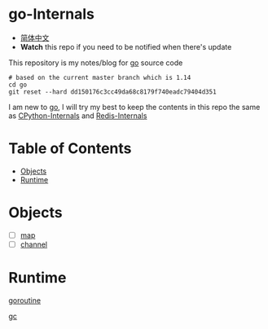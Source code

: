 # go-Internals
* [简体中文](https://github.com/zpoint/go-Internals/blob/1.14/README_CN.md)
* **Watch** this repo if you need to be notified when there's update

This repository is my notes/blog for [go](https://github.com/golang/go) source code

```shell script
# based on the current master branch which is 1.14
cd go
git reset --hard dd150176c3cc49da68c8179f740eadc79404d351
```

I am new to [go](https://github.com/golang/go), I will try my best to keep the contents in this repo the same as [CPython-Internals](https://github.com/zpoint/CPython-Internals) and [Redis-Internals](https://github.com/zpoint/Redis-Internals)

# Table of Contents

* [Objects](#Objects)
* [Runtime](#Runtime)



# Objects

- [ ] [map](https://github.com/zpoint/go-Internals/blob/1.14/objects/map/map.md)
- [ ] [channel](https://github.com/zpoint/go-Internals/blob/1.14/objects/channel/channel.md)

# Runtime

[goroutine](https://github.com/zpoint/go-Internals/blob/1.14/runtime/goroutine/goroutine.md)

[gc](https://github.com/zpoint/go-Internals/blob/1.14/runtime/gc/gc.md)

